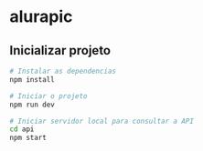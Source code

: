 # alurapic


## Inicializar projeto

``` bash
# Instalar as dependencias
npm install

# Iniciar o projeto
npm run dev

# Iniciar servidor local para consultar a API
cd api
npm start
```

